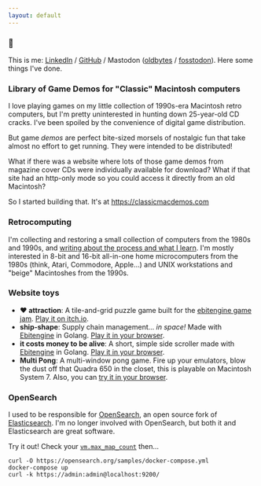 ```yaml
---
layout: default
---
```


### :wave: 
This is me: [LinkedIn](https://www.linkedin.com/in/jules-graybill/) / [GitHub](https://github.com/jcgraybill) / Mastodon (<a rel="me" href="https://oldbytes.space/@jcgraybill">oldbytes</a> / <a rel="me" href="https://fosstodon.org/@jcgraybill">fosstodon</a>).  Here some things I've done.

### Library of Game Demos for "Classic" Macintosh computers
I love playing games on my little collection of 1990s-era Macintosh retro computers, but I'm pretty uninterested in hunting down 25-year-old CD cracks. I've been spoiled by the convenience of digital game distribution.

But game *demos* are perfect bite-sized morsels of nostalgic fun that take almost no effort to get running. They were intended to be distributed!

What if there was a website where lots of those game demos from magazine cover CDs were individually available for download? What if that site had an http-only mode so you could access it directly from an old Macintosh?

So I started building that. It's at https://classicmacdemos.com

### Retrocomputing
I'm collecting and restoring a small collection of computers from the 1980s and 1990s, and [writing about the process and what I learn](/vintage-computers/). I'm mostly interested in 8-bit and 16-bit all-in-one home microcomputers from the 1980s (think, Atari, Commodore, Apple...) and UNIX workstations and "beige" Macintoshes from the 1990s.

### Website toys
* **❤️ attraction**: A tile-and-grid puzzle game built for the [ebitengine game jam](https://itch.io/jam/ebiten-game-jam). [Play it on itch.io](https://ivlivs.itch.io/attraction).
* **ship-shape**:  Supply chain management... *in space!* Made with [Ebitengine](https://ebitengine.org/) in Golang. [Play it in your browser](/ship-shape/).
* **it costs money to be alive**: A short, simple side scroller made with [Ebitengine](https://ebitengine.org/) in Golang. [Play it in your browser](/it-costs-money/).
* **Multi Pong**: A multi-window pong game. Fire up your emulators, blow the dust off that Quadra 650 in the closet, this is playable on Macintosh System 7. Also, you can [try it in your browser](/multi-pong/). 

### OpenSearch
I used to be responsible for [OpenSearch](https://opensearch.org/), an open source fork of [Elasticsearch](https://www.elastic.co/elasticsearch/). I'm no longer involved with OpenSearch, but both it and Elasticsearch are great software.

Try it out! Check your [`vm.max_map_count`](https://opensearch.org/docs/latest/opensearch/install/important-settings/) then...

    curl -O https://opensearch.org/samples/docker-compose.yml
    docker-compose up
    curl -k https://admin:admin@localhost:9200/